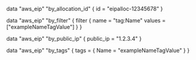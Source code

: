 data "aws_eip" "by_allocation_id" {
  id = "eipalloc-12345678"
}

data "aws_eip" "by_filter" {
  filter {
    name   = "tag:Name"
    values = ["exampleNameTagValue"]
  }
}

data "aws_eip" "by_public_ip" {
  public_ip = "1.2.3.4"
}

data "aws_eip" "by_tags" {
  tags = {
    Name = "exampleNameTagValue"
  }
}
